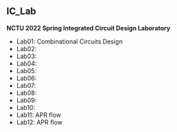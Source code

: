 ## IC_Lab
**NCTU 2022 Spring Integrated Circuit Design Laboratory**
- Lab01: Combinational Circuits Design
- Lab02: 
- Lab03:
- Lab04:
- Lab05:
- Lab06:
- Lab07:
- Lab08:
- Lab09:
- Lab10:
- Lab11: APR flow
- Lab12: APR flow
